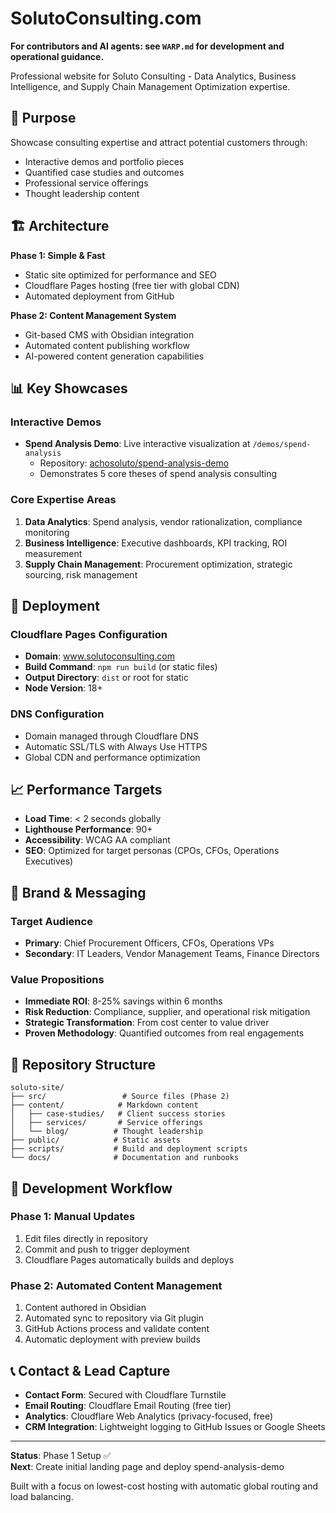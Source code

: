 # SolutoConsulting.com

**For contributors and AI agents: see `WARP.md` for development and operational guidance.**

Professional website for Soluto Consulting - Data Analytics, Business Intelligence, and Supply Chain Management Optimization expertise.

## 🎯 Purpose

Showcase consulting expertise and attract potential customers through:
- Interactive demos and portfolio pieces
- Quantified case studies and outcomes
- Professional service offerings
- Thought leadership content

## 🏗️ Architecture

**Phase 1: Simple & Fast**
- Static site optimized for performance and SEO
- Cloudflare Pages hosting (free tier with global CDN)
- Automated deployment from GitHub

**Phase 2: Content Management System**
- Git-based CMS with Obsidian integration
- Automated content publishing workflow
- AI-powered content generation capabilities

## 📊 Key Showcases

### Interactive Demos
- **Spend Analysis Demo**: Live interactive visualization at `/demos/spend-analysis`
  - Repository: [achosoluto/spend-analysis-demo](https://github.com/achosoluto/spend-analysis-demo)
  - Demonstrates 5 core theses of spend analysis consulting

### Core Expertise Areas
1. **Data Analytics**: Spend analysis, vendor rationalization, compliance monitoring
2. **Business Intelligence**: Executive dashboards, KPI tracking, ROI measurement  
3. **Supply Chain Management**: Procurement optimization, strategic sourcing, risk management

## 🚀 Deployment

### Cloudflare Pages Configuration
- **Domain**: www.solutoconsulting.com
- **Build Command**: `npm run build` (or static files)
- **Output Directory**: `dist` or root for static
- **Node Version**: 18+

### DNS Configuration
- Domain managed through Cloudflare DNS
- Automatic SSL/TLS with Always Use HTTPS
- Global CDN and performance optimization

## 📈 Performance Targets

- **Load Time**: < 2 seconds globally
- **Lighthouse Performance**: 90+
- **Accessibility**: WCAG AA compliant
- **SEO**: Optimized for target personas (CPOs, CFOs, Operations Executives)

## 🎨 Brand & Messaging

### Target Audience
- **Primary**: Chief Procurement Officers, CFOs, Operations VPs
- **Secondary**: IT Leaders, Vendor Management Teams, Finance Directors

### Value Propositions
- **Immediate ROI**: 8-25% savings within 6 months
- **Risk Reduction**: Compliance, supplier, and operational risk mitigation
- **Strategic Transformation**: From cost center to value driver
- **Proven Methodology**: Quantified outcomes from real engagements

## 📁 Repository Structure

```
soluto-site/
├── src/                 # Source files (Phase 2)
├── content/            # Markdown content
│   ├── case-studies/   # Client success stories
│   ├── services/       # Service offerings
│   └── blog/          # Thought leadership
├── public/            # Static assets
├── scripts/           # Build and deployment scripts
└── docs/              # Documentation and runbooks
```

## 🔄 Development Workflow

### Phase 1: Manual Updates
1. Edit files directly in repository
2. Commit and push to trigger deployment
3. Cloudflare Pages automatically builds and deploys

### Phase 2: Automated Content Management
1. Content authored in Obsidian
2. Automated sync to repository via Git plugin
3. GitHub Actions process and validate content
4. Automatic deployment with preview builds

## 📞 Contact & Lead Capture

- **Contact Form**: Secured with Cloudflare Turnstile
- **Email Routing**: Cloudflare Email Routing (free tier)
- **Analytics**: Cloudflare Web Analytics (privacy-focused, free)
- **CRM Integration**: Lightweight logging to GitHub Issues or Google Sheets

---

**Status**: Phase 1 Setup ✅  
**Next**: Create initial landing page and deploy spend-analysis-demo

Built with a focus on lowest-cost hosting with automatic global routing and load balancing.